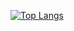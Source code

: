 [![Top Langs](https://github-readme-stats.vercel.app/api/top-langs/?username=BreezeBM&hide=css)](https://github.com/anuraghazra/github-readme-stats)
